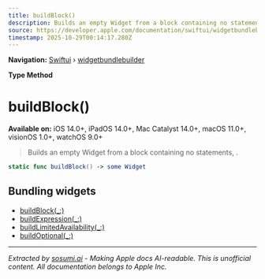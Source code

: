```yaml
---
title: buildBlock()
description: Builds an empty Widget from a block containing no statements, .
source: https://developer.apple.com/documentation/swiftui/widgetbundlebuilder/buildblock()
timestamp: 2025-10-29T00:14:17.280Z
---
```


**Navigation:** [Swiftui](/documentation/swiftui) › [widgetbundlebuilder](/documentation/swiftui/widgetbundlebuilder)

**Type Method**

# buildBlock()

**Available on:** iOS 14.0+, iPadOS 14.0+, Mac Catalyst 14.0+, macOS 11.0+, visionOS 1.0+, watchOS 9.0+

> Builds an empty Widget from a block containing no statements, .

```swift
static func buildBlock() -> some Widget
```

## Bundling widgets

- [buildBlock(_:)](/documentation/swiftui/widgetbundlebuilder/buildblock(_:))
- [buildExpression(_:)](/documentation/swiftui/widgetbundlebuilder/buildexpression(_:))
- [buildLimitedAvailability(_:)](/documentation/swiftui/widgetbundlebuilder/buildlimitedavailability(_:))
- [buildOptional(_:)](/documentation/swiftui/widgetbundlebuilder/buildoptional(_:))

---

*Extracted by [sosumi.ai](https://sosumi.ai) - Making Apple docs AI-readable.*
*This is unofficial content. All documentation belongs to Apple Inc.*
